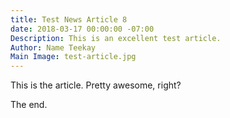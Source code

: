 ```yaml
---
title: Test News Article 8
date: 2018-03-17 00:00:00 -07:00
Description: This is an excellent test article.
Author: Name Teekay
Main Image: test-article.jpg
---
```


This is the article. Pretty awesome, right?

The end.
